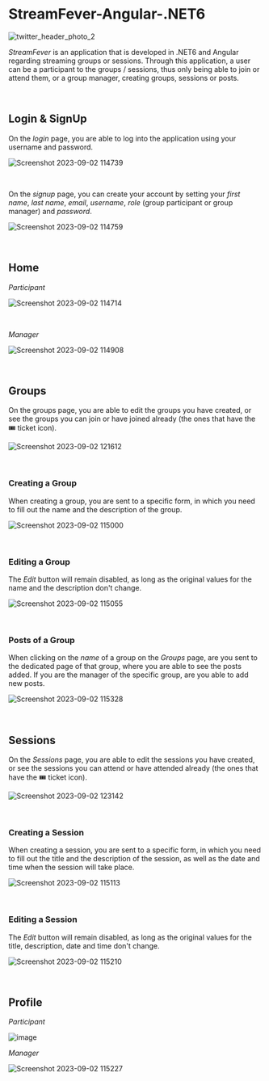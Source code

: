 # StreamFever-Angular-.NET6

![twitter_header_photo_2](https://github.com/maraneagu/StreamFever-Angular-.NET6/assets/93272424/1a1cbcf6-00ee-489b-bbfc-9f2d40728484)


<i>StreamFever</i> is an application that is developed in .NET6 and Angular regarding streaming groups or sessions. Through this application, a user can be a participant to the groups / sessions, thus only being able to join or attend them, or a group manager, creating groups, sessions or posts.

<br>

## Login & SignUp
On the <i>login</i> page, you are able to log into the application using your username and password.


![Screenshot 2023-09-02 114739](https://github.com/maraneagu/StreamFever-Angular-.NET6/assets/93272424/b0f55bb4-99b8-46c8-a3ba-0c6c12b4644c)

<br>

On the <i>signup</i> page, you can create your account by setting your <i>first name</i>, <i>last name</i>, <i>email</i>, <i>username</i>, <i>role</i> (group participant or group manager) and <i>password</i>.

![Screenshot 2023-09-02 114759](https://github.com/maraneagu/StreamFever-Angular-.NET6/assets/93272424/b7dedc26-5565-472a-82f1-7c71003357b9)

<br>

## Home


<i>Participant</i>


![Screenshot 2023-09-02 114714](https://github.com/maraneagu/StreamFever-Angular-.NET6/assets/93272424/00d4d304-433f-49eb-9f56-96cb2320b678)

<br>

<i>Manager</i>


![Screenshot 2023-09-02 114908](https://github.com/maraneagu/StreamFever-Angular-.NET6/assets/93272424/ea2a8727-7c7a-4cbb-ad15-869e0bcf8682)

<br>

## Groups


On the groups page, you are able to edit the groups you have created, or see the groups you can join or have joined already (the ones that have the 🎟 ticket icon).


![Screenshot 2023-09-02 121612](https://github.com/maraneagu/StreamFever-Angular-.NET6/assets/93272424/b611f926-be89-43c0-b041-6f94200dc891)

<br>

### Creating a Group

When creating a group, you are sent to a specific form, in which you need to fill out the name and the description of the group.

![Screenshot 2023-09-02 115000](https://github.com/maraneagu/StreamFever-Angular-.NET6/assets/93272424/55da341a-53e5-43dd-b842-36901b570cf9)

<br>

### Editing a Group


The <i>Edit</i> button will remain disabled, as long as the original values for the name and the description don't change.


![Screenshot 2023-09-02 115055](https://github.com/maraneagu/StreamFever-Angular-.NET6/assets/93272424/b53e990d-0498-470c-b6ca-d78af8d0c257)

<br>

### Posts of a Group


When clicking on the <i>name</i> of a group on the <i>Groups</i> page, are you sent to the dedicated page of that group, where you are able to see the posts added. If you are the manager of the specific group, are you able to add new posts.



![Screenshot 2023-09-02 115328](https://github.com/maraneagu/StreamFever-Angular-.NET6/assets/93272424/2a737c87-29de-4038-b835-d53b78687bf2)

<br>

## Sessions


On the <i>Sessions</i> page, you are able to edit the sessions you have created, or see the sessions you can attend or have attended already (the ones that have the 🎟 ticket icon).


![Screenshot 2023-09-02 123142](https://github.com/maraneagu/StreamFever-Angular-.NET6/assets/93272424/eb46e109-4f37-475c-9bc0-8b745283f6b2)

<br>

### Creating a Session

When creating a session, you are sent to a specific form, in which you need to fill out the title and the description of the session, as well as the date and time when the session will take place.

![Screenshot 2023-09-02 115113](https://github.com/maraneagu/StreamFever-Angular-.NET6/assets/93272424/f681a6ae-b13a-41bc-a4e2-c124c729f388)

<br>

### Editing a Session


The <i>Edit</i> button will remain disabled, as long as the original values for the title, description, date and time don't change.


![Screenshot 2023-09-02 115210](https://github.com/maraneagu/StreamFever-Angular-.NET6/assets/93272424/fc5c1d5d-f151-46db-ae92-3ce2a7a399de)

<br>

## Profile

<i>Participant</i>

![image](https://github.com/maraneagu/StreamFever-Angular-.NET6/assets/93272424/b7e8a009-d290-4834-b881-27efa1736311)


<i>Manager</i>

![Screenshot 2023-09-02 115227](https://github.com/maraneagu/StreamFever-Angular-.NET6/assets/93272424/e0aba219-3ed7-43c1-9792-6147c9515e96)






